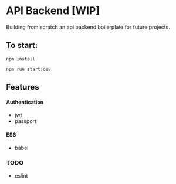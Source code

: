 # API Backend [WIP]
Building from scratch an api backend boilerplate for future projects.

## To start:

`npm install`

`npm run start:dev`

## Features
#### Authentication
- jwt
- passport

#### ES6
- babel

### TODO
- eslint

